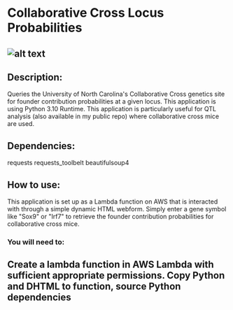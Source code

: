 # Collaborative Cross Locus Probabilities
![alt text](https://i.imgur.com/h8cmemI.png)
-------------------------------------------------------------------------------------------------------------------------------------
## Description:
Queries the University of North Carolina's Collaborative Cross genetics site for founder contribution probabilities at a given locus.
This application is using Python 3.10 Runtime.
This application is particularly useful for QTL analysis (also available in my public repo) where collaborative cross mice are used.

## Dependencies:
requests
requests_toolbelt
beautifulsoup4

## How to use:
  This application is set up as a Lambda function on AWS that is interacted with through a simple dynamic HTML webform.
  Simply enter a gene symbol like "Sox9" or "Irf7" to retrieve the founder contribution probabilities for collaborative cross mice.

### You will need to: 
  Create a lambda function in AWS Lambda with sufficient appropriate permissions. 
  Copy Python and DHTML to function, source Python dependencies
-------------------------------------------------------------------------------------------------------------------------------------
